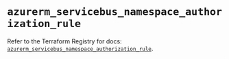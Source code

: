 # `azurerm_servicebus_namespace_authorization_rule`

Refer to the Terraform Registry for docs: [`azurerm_servicebus_namespace_authorization_rule`](https://registry.terraform.io/providers/hashicorp/azurerm/3.93.0/docs/resources/servicebus_namespace_authorization_rule).
